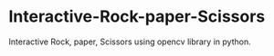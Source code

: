 # Interactive-Rock-paper-Scissors
Interactive Rock, paper, Scissors using opencv library in python.
